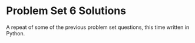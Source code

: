 # Problem Set 6 Solutions

A repeat of some of the previous problem set questions, this time written in Python.
